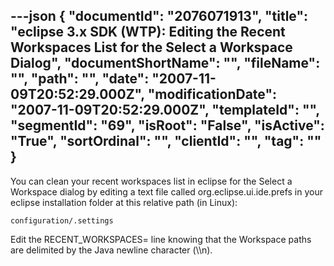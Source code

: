 ---json
{
  "documentId": "2076071913",
  "title": "eclipse 3.x SDK (WTP): Editing the Recent Workspaces List for the Select a Workspace Dialog",
  "documentShortName": "",
  "fileName": "",
  "path": "",
  "date": "2007-11-09T20:52:29.000Z",
  "modificationDate": "2007-11-09T20:52:29.000Z",
  "templateId": "",
  "segmentId": "69",
  "isRoot": "False",
  "isActive": "True",
  "sortOrdinal": "",
  "clientId": "",
  "tag": ""
}
---

You can clean your recent workspaces list in eclipse for the Select a Workspace dialog by editing a text file called org.eclipse.ui.ide.prefs in your eclipse installation folder at this relative path (in Linux):

    configuration/.settings

Edit the RECENT_WORKSPACES= line knowing that the Workspace paths are delimited by the Java newline character (&bsol;&bsol;n).
